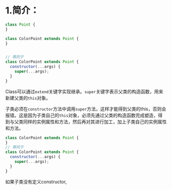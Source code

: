 # 1.简介：
```javascript
class Point {
}

class ColorPoint extends Point {
}


// 等同于
class ColorPoint extends Point {
  constructor(...args) {
    super(...args);
  }
}
```

Class可以通过`extend`关键字实现继承。`super`关键字表示父类的构造函数，用来新建父类的`this`对象。

子类必须在`constructor`方法中调用`super`方法，这样才能得到父类的this，否则会报错。这是因为子类自己的`this`对象，必须先通过父类的构造函数完成塑造，得到与父类同样的实例属性和方法，然后再对其进行加工，加上子类自己的实例属性和方法。

```javascript
class ColorPoint extends Point {
}
// 等同于
class ColorPoint extends Point {
  constructor(...args) {
    super(...args);
  }
}
```
如果子类没有定义constructor,
<!--stackedit_data:
eyJoaXN0b3J5IjpbLTMxOTkxNTk5XX0=
-->
